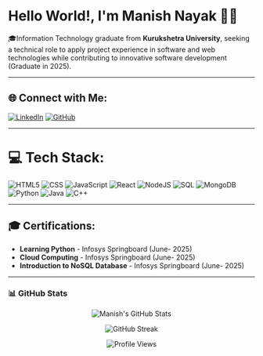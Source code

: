 # Hello World!, I'm Manish Nayak 👋🏼  
🎓Information Technology graduate from **Kurukshetra University**, seeking a technical role to apply project experience in software and web technologies while contributing to innovative software development (Graduate in 2025).   


---

## 🌐 Connect with Me:
[![LinkedIn](https://img.shields.io/badge/-LinkedIn-blue?style=flat-square&logo=linkedin&logoColor=white)](https://www.linkedin.com/in/manishnayakofficial/)
[![GitHub](https://img.shields.io/badge/-GitHub-black?style=flat-square&logo=github&logoColor=white)](https://github.com/heymanishnayak)  

---


# 💻 Tech Stack:
![HTML5](https://img.shields.io/badge/html5-%23E34F26.svg?style=for-the-badge&logo=html5&logoColor=white) ![CSS](https://img.shields.io/badge/css3-%231572B6.svg?style=for-the-badge&logo=css3&logoColor=white) ![JavaScript](https://img.shields.io/badge/javascript-%23F7DF1E.svg?style=for-the-badge&logo=javascript&logoColor=black) ![React](https://img.shields.io/badge/react-%2320232a.svg?style=for-the-badge&logo=react&logoColor=%2361DAFB) ![NodeJS](https://img.shields.io/badge/node.js-6DA55F?style=for-the-badge&logo=node.js&logoColor=white) ![SQL](https://img.shields.io/badge/SQL-4479A1?style=for-the-badge&logo=postgresql&logoColor=white)  ![MongoDB](https://img.shields.io/badge/MongoDB-%234ea94b.svg?style=for-the-badge&logo=mongodb&logoColor=white) ![Python](https://img.shields.io/badge/python-%2314354C.svg?style=for-the-badge&logo=python&logoColor=white) ![Java](https://img.shields.io/badge/java-%23ED8B00.svg?style=for-the-badge&logo=openjdk&logoColor=white) ![C++](https://img.shields.io/badge/c++-%2300599C.svg?style=for-the-badge&logo=c%2B%2B&logoColor=white)

---

## 🎓 Certifications:  
- **Learning Python** - Infosys Springboard (June- 2025)  
- **Cloud Computing** - Infosys Springboard (June- 2025)  
- **Introduction to NoSQL Database** - Infosys Springboard (June- 2025) 
---

### 📊 GitHub Stats

<p align="center">
  <img src="https://github-readme-stats.vercel.app/api?username=ManishNayak&show_icons=true&include_all_commits=true&theme=radical" alt="Manish's GitHub Stats" />
</p>

<p align="center">
  <img src="https://github-readme-streak-stats.herokuapp.com?user=ManishNayak&theme=radical" alt="GitHub Streak" />
</p>

<p align="center">
  <img src="https://komarev.com/ghpvc/?username=ManishNayak&label=Profile%20views&color=0e75b6&style=flat" alt="Profile Views" />
</p>
